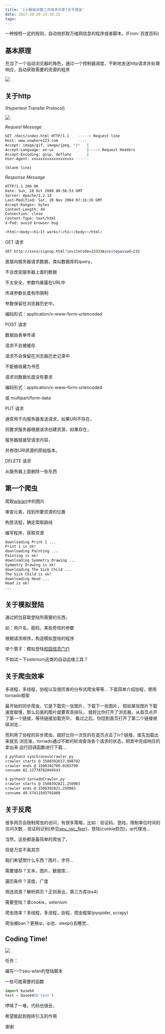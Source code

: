 ```yaml
---
title: '[小猴偷米第二次技术分享]关于爬虫'
date: 2017-10-20 23:18:22
tags:
---
```


一种按照一定的规则，自动地抓取万维网信息的程序或者脚本。(From: 百度百科)
<!--more-->

## 基本原理
充当了一个自动浏览器的角色，通过一个控制器调度，不断地发送http请求并处理响应，自动获取需要的资源的程序


![](./WebCrawlerArchitecture.png)



## 关于http

(Hypertext Transfer Protocol)


![](./HTTP_Steps.png)


*Request Message*
```bash
GET /docs/index.html HTTP/1.1    -----> Request line
Host: www.nowhere123.com         -----
Accept: image/gif, image/jpeg, */*   |
Accept-Language: en-us               |----> Request Headers
Accept-Encoding: gzip, deflate       |
User-Agent: xxxxxxxxxxxxxxxxxxx ------

(blank line)
```


*Response Message*
```bash
HTTP/1.1 200 OK
Date: Sun, 18 Oct 2009 08:56:53 GMT
Server: Apache/2.2.14
Last-Modified: Sat, 20 Nov 2004 07:16:26 GMT
Accept-Ranges: bytes
Content-Length: 44
Connection: close
Content-Type: text/html
X-Pad: avoid browser bug

<html><body><h1>It works!</h1></body></html>
```


GET 请求

```bash
GET http://xxxx/signup.html?inviteCode=23333&invitepasswd=233
```
直接向服务器请求数据，类似数据库的query，

不会改变服务器上面的数据

不太安全，参数均暴露在URL中

传递参数长度有所限制

参数保留在浏览器历史中。

编码形式：application/x-www-form-urlencoded


POST 请求

数据由表单传递

请求不会被缓存

请求不会保留在浏览器历史记录中

不能被收藏为书签

请求对数据长度没有要求

编码形式：application/x-www-form-urlencoded

或 multipart/form-data


PUT 请求

通常用于向服务器发送请求，如果URI不存在，

则要求服务器根据请求创建资源，如果存在，

服务器就接受请求内容，

并修改URI资源的原始版本。


DELETE 请求

从服务器上面删除一些东西



## 第一个爬虫
爬取[wikiart](https://www.wikiart.org/)中的图片


审查元素，找到所要资源的位置

构思流程，确定爬取路线

编写程序，获取资源


```bash
downloading Print 1 ...
Print 1 is ok!
downloading Painting ...
Painting is ok!
downloading Symmetry Drawing ...
Symmetry Drawing is ok!
downloading The Sick Child ...
The Sick Child is ok!
downloading Head ...
Head is ok!
...
```


## 关于模拟登陆


通过抓包获取登陆所需要的东西，

如：用户名，密码，某些奇怪的参数

根据请求顺序，构造模拟登陆的程序


举个栗子：模拟登陆[校园信息门户](http://my.seu.edu.cn/)


不如试一下selenium这类的自动运维工具？


## 关于爬虫效率


多进程，多线程，协程以及很厉害的分布式爬虫等等...
下面简单介绍协程，使用tornado框架


最开始的同步爬虫，它是下载完一张图片，下载下一张图片，
假如某张图片下载速度极慢，那么后面的图片就要乖乖排队，
就好比你打开了浏览器，从首页点开了第一个链接，等待链接加载完毕，
看过之后，你回到首页打开了第二个链接继续浏览...


而利用了协程的异步爬虫，就好比你一次性的在首页点击了n个链接，谁先加载出来就去
浏览谁，tornado通过不断的轮询查询各个请求的状态，把其中完成响应的拿出来
运行回调函数进行下载...


```bash
$ python3 synchronousCrawler.py
crawler starts @ 1508392617.898792
crawler ends @ 1508392700.0265799
consume 82.12778782844543
```


```bash
$ python3 tornadoCrawler.py
crawler starts @ 1508392821.250983
crawler ends @ 1508392821.250983
consume 40.57411503791809
```


## 关于反爬
很多网页会限制爬虫的访问，有很多策略，比如：验证码，登陆，限制单位时间的访问次数...
验证码识别(参见[seu_jwc_fker](https://github.com/vhyme/seu-jwc-fker))，登陆(cookie抓包)，ip代理池...



当然，这些都是最简单的爬虫了，

但是万变不离其宗


我们希望爬什么东西？图片，字符...

需要储存？文本，图片，数据库...

遍历条件？深度，广度

筛选资源？解析网页？正则表达，第三方库(bs4)

需要登陆？拿cookie，selenium

爬虫效率？多线程，多进程，协程，爬虫框架(pyspider, scrapy)

爬虫被ban？更换ip，ip池，sleep()去睡觉...


## Coding Time!

![](./2333.jpg)


任务：

编写一个seu-wlan的登陆脚本


一些可能需要的函数
```python
import base64
test = base64(b'test')
```

啰嗦了一堆，代码也很丑，

希望能起到抛砖引玉的作用

谢谢
